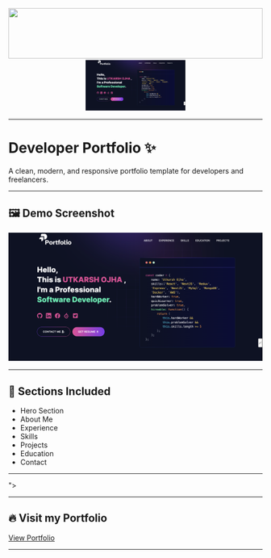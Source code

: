<p align="center" width="100%">
    <img height="100" src="<p align="center" width="100%">
    <img height="100" src="https://raw.githubusercontent.com/utkarshOjha2001/techDevImg/refs/heads/main/devPic.png">
</p>

---

# Developer Portfolio ✨

A clean, modern, and responsive portfolio template for developers and freelancers.

---

## 🖼️ Demo Screenshot

![Portfolio Screenshot](https://raw.githubusercontent.com/utkarshOjha2001/techDevImg/refs/heads/main/devPic.png)

---

## 📁 Sections Included

- Hero Section
- About Me
- Experience
- Skills
- Projects
- Education
- Contact

---
">
</p>

---

## 🔥 Visit my Portfolio

[View Portfolio](/)

---
